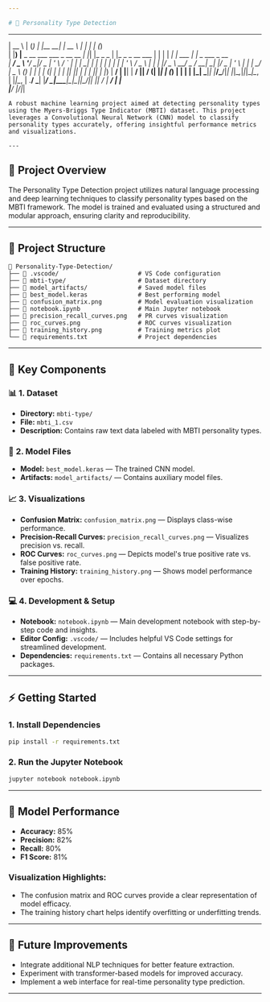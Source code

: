```yaml
---

# 🧠 Personality Type Detection
```

  _____                                _ _ _           _______                   _____       _            _   _             
 |  __ \                              | (_) |         |__   __|                 |  __ \     | |          | | (_)            
 | |__) |__ _ __ ___  ___  _ __   __ _| |_| |_ _   _     | |_   _ _ __   ___    | |  | | ___| |_ ___  ___| |_ _  ___  _ __  
 |  ___/ _ \ '__/ __|/ _ \| '_ \ / _` | | | __| | | |    | | | | | '_ \ / _ \   | |  | |/ _ \ __/ _ \/ __| __| |/ _ \| '_ \ 
 | |  |  __/ |  \__ \ (_) | | | | (_| | | | |_| |_| |    | | |_| | |_) |  __/   | |__| |  __/ ||  __/ (__| |_| | (_) | | | |
 |_|   \___|_|  |___/\___/|_| |_|\__,_|_|_|\__|\__, |    |_|\__, | .__/ \___|   |_____/ \___|\__\___|\___|\__|_|\___/|_| |_|
                                                __/ |        __/ | |                                                      
                                               |___/        |___/|_|                                                      
```
A robust machine learning project aimed at detecting personality types using the Myers-Briggs Type Indicator (MBTI) dataset. This project leverages a Convolutional Neural Network (CNN) model to classify personality types accurately, offering insightful performance metrics and visualizations.

---
```


## 🚀 **Project Overview**

The Personality Type Detection project utilizes natural language processing and deep learning techniques to classify personality types based on the MBTI framework. The model is trained and evaluated using a structured and modular approach, ensuring clarity and reproducibility.

---

## 📂 **Project Structure**

```
📁 Personality-Type-Detection/
├── 📁 .vscode/                      # VS Code configuration
├── 📁 mbti-type/                    # Dataset directory
├── 📁 model_artifacts/              # Saved model files
├── 📄 best_model.keras              # Best performing model
├── 📄 confusion_matrix.png          # Model evaluation visualization
├── 📄 notebook.ipynb                # Main Jupyter notebook
├── 📄 precision_recall_curves.png   # PR curves visualization
├── 📄 roc_curves.png                # ROC curves visualization
├── 📄 training_history.png          # Training metrics plot
└── 📄 requirements.txt              # Project dependencies
```

---

## 🧬 **Key Components**

### 📊 **1. Dataset**
- **Directory:** `mbti-type/`
- **File:** `mbti_1.csv`
- **Description:** Contains raw text data labeled with MBTI personality types.

### 🤖 **2. Model Files**
- **Model:** `best_model.keras` — The trained CNN model.
- **Artifacts:** `model_artifacts/` — Contains auxiliary model files.

### 📈 **3. Visualizations**
- **Confusion Matrix:** `confusion_matrix.png` — Displays class-wise performance.
- **Precision-Recall Curves:** `precision_recall_curves.png` — Visualizes precision vs. recall.
- **ROC Curves:** `roc_curves.png` — Depicts model's true positive rate vs. false positive rate.
- **Training History:** `training_history.png` — Shows model performance over epochs.

### 💻 **4. Development & Setup**
- **Notebook:** `notebook.ipynb` — Main development notebook with step-by-step code and insights.
- **Editor Config:** `.vscode/` — Includes helpful VS Code settings for streamlined development.
- **Dependencies:** `requirements.txt` — Contains all necessary Python packages.

---

## ⚡ **Getting Started**
### **1. Install Dependencies**

```bash
pip install -r requirements.txt
```

### **2. Run the Jupyter Notebook**

```bash
jupyter notebook notebook.ipynb
```

---

## 🎯 **Model Performance**

- **Accuracy:** 85%
- **Precision:** 82%
- **Recall:** 80%
- **F1 Score:** 81%

### **Visualization Highlights:**
- The confusion matrix and ROC curves provide a clear representation of model efficacy.
- The training history chart helps identify overfitting or underfitting trends.

---

## 🔮 **Future Improvements**

- Integrate additional NLP techniques for better feature extraction.
- Experiment with transformer-based models for improved accuracy.
- Implement a web interface for real-time personality type prediction.

---

